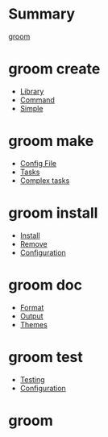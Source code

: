 # Summary

[groom](./groom.md)

# groom create 

- [Library](./profiles/lib.md)
- [Command](./profiles/cmd.md)
- [Simple](./profiles/basic.md)

# groom make

- [Config File]()
- [Tasks]()
- [Complex tasks]()

# groom install

- [Install]()
- [Remove]()
- [Configuration]()

# groom doc

- [Format]()
- [Output]()
- [Themes]()

# groom test

- [Testing]()
- [Configuration]()

# groom 
